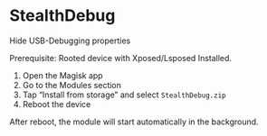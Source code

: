 # StealthDebug
Hide USB-Debugging properties

Prerequisite: Rooted device with Xposed/Lsposed Installed.

1. Open the Magisk app
2. Go to the Modules section
3. Tap “Install from storage” and select `StealthDebug.zip`
4. Reboot the device

After reboot, the module will start automatically in the background.
